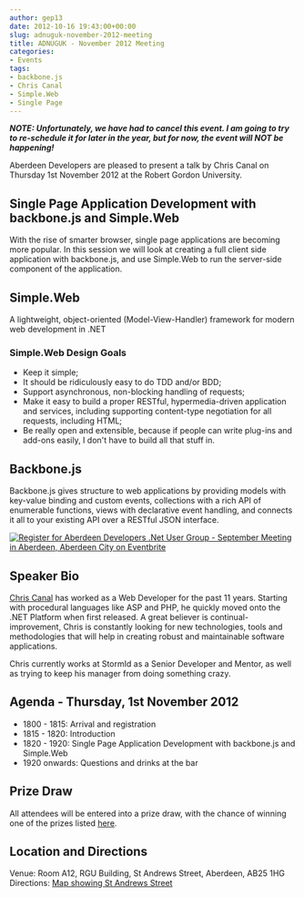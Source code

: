 ```yaml
---
author: gep13
date: 2012-10-16 19:43:00+00:00
slug: adnuguk-november-2012-meeting
title: ADNUGUK - November 2012 Meeting
categories:
- Events
tags:
- backbone.js
- Chris Canal
- Simple.Web
- Single Page
---
```


_**NOTE: Unfortunately, we have had to cancel this event.  I am going to try to re-schedule it for later in the year, but for now, the event will NOT be happening!**_

Aberdeen Developers are pleased to present a talk by Chris Canal on Thursday 1st November 2012 at the Robert Gordon University.

## Single Page Application Development with backbone.js and Simple.Web

With the rise of smarter browser, single page applications are becoming more popular. In this session we will look at creating a full client side application with backbone.js, and use Simple.Web to run the server-side component of the application.

## Simple.Web

A lightweight, object-oriented (Model-View-Handler) framework for modern web development in .NET

### Simple.Web Design Goals

* Keep it simple;
* It should be ridiculously easy to do TDD and/or BDD;
* Support asynchronous, non-blocking handling of requests;
* Make it easy to build a proper RESTful, hypermedia-driven application and services, including supporting content-type negotiation for all requests, including HTML;
* Be really open and extensible, because if people can write plug-ins and add-ons easily, I don't have to build all that stuff in.

## Backbone.js

Backbone.js gives structure to web applications by providing models with key-value binding and custom events, collections with a rich API of enumerable functions, views with declarative event handling, and connects it all to your existing API over a RESTful JSON interface.

[![Register for Aberdeen Developers .Net User Group - September Meeting in Aberdeen, Aberdeen City  on Eventbrite](http://www.eventbrite.com/registerbutton?eid=2581657808)](http://adnuguk-nov2012.eventbrite.co.uk?ref=elink)

## Speaker Bio

[Chris Canal](https://twitter.com/chriscanal) has worked as a Web Developer for the past 11 years. Starting with procedural languages like ASP and PHP, he quickly moved onto the .NET Platform when first released. A great believer is continual-improvement, Chris is constantly looking for new technologies, tools and methodologies that will help in creating robust and maintainable software applications.

Chris currently works at StormId as a Senior Developer and Mentor, as well as trying to keep his manager from doing something crazy.

## Agenda - Thursday, 1st November 2012

* 1800 - 1815: Arrival and registration
* 1815 - 1820: Introduction
* 1820 - 1920: Single Page Application Development with backbone.js and Simple.Web
* 1920 onwards: Questions and drinks at the bar

## Prize Draw

All attendees will be entered into a prize draw, with the chance of winning one of the prizes listed [here](http://www.gep13.co.uk/blog/?p=107).

## Location and Directions

Venue: Room A12, RGU Building, St Andrews Street, Aberdeen, AB25 1HG Directions: [Map showing St Andrews Street](http://www.bing.com/maps/?v=2&cp=57.149542434132776~-2.102723645985436&lvl=17&dir=0&sty=c&eo=1&form=LMLTCC)
